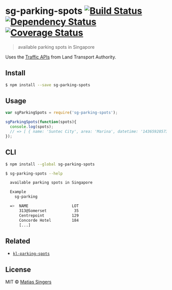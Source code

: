 # sg-parking-spots [![Build Status][travis-badge]][travis-link] [![Dependency Status][gemnasium-badge]][gemnasium-link] [![Coverage Status][coveralls-badge]][coveralls-link]
> available parking spots in Singapore

Uses the [Traffic APIs](http://www.mytransport.sg/content/mytransport/home/dataMall.html#Traffic_Related) from Land Transport Authority.


## Install

```sh
$ npm install --save sg-parking-spots
```


## Usage

```js
var sgParkingSpots = require('sg-parking-spots');

sgParkingSpots(function(spots){
  console.log(spots);
  // => [ { name: 'Suntec City', area: 'Marina', datetime: '1436592857317', lot: '1154', coordinates: { latitude: 1.2935, logitude: 103.8572 } }, ...
});
```


## CLI

```sh
$ npm install --global sg-parking-spots
```

```sh
$ sg-parking-spots --help

  available parking spots in Singapore

  Example
    sg-parking

  =>  NAME                   LOT
      313@Somerset            35
      Centrepoint            129
      Concorde Hotel         184
      [...]
```


## Related
- [`kl-parking-spots`](https://github.com/matiassingers/kl-parking-spots)


## License

MIT © [Matias Singers](http://mts.io)

[travis-badge]: http://img.shields.io/travis/matiassingers/sg-parking-spots.svg?style=flat-square
[travis-link]: https://travis-ci.org/matiassingers/sg-parking-spots

[gemnasium-badge]: http://img.shields.io/gemnasium/matiassingers/sg-parking-spots.svg?style=flat-square
[gemnasium-link]: https://gemnasium.com/matiassingers/sg-parking-spots

[coveralls-badge]: http://img.shields.io/coveralls/matiassingers/sg-parking-spots.svg?style=flat-square
[coveralls-link]: https://coveralls.io/r/matiassingers/sg-parking-spots
